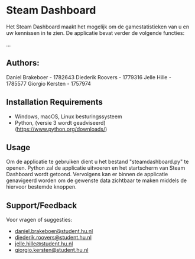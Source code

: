 # Steam Dashboard

Het Steam Dashboard maakt het mogelijk om de gamestatistieken van u en uw kennissen in te zien.
De applicatie bevat verder de volgende functies:

...


## Authors: 

Daniel Brakeboer - 1782643 
Diederik Roovers - 1779316 
Jelle Hille - 1785577 
Giorgio Kersten - 1757974

## Installation Requirements

- Windows, macOS, Linux besturingssysteem
- Python, (versie 3 wordt geadviseerd) (https://www.python.org/downloads/)
 
## Usage

Om de applicatie te gebruiken dient u het bestand "steamdashboard.py" te openen.
Python zal de applicatie uitvoeren en het startscherm van Steam Dashboard wordt getoond. 
Vervolgens kan er binnen de applicatie genavigeerd worden om de gewenste data zichtbaar te maken middels de hiervoor bestemde knoppen.

## Support/Feedback

Voor vragen of suggesties:

- daniel.brakeboer@student.hu.nl
- diederik.roovers@student.hu.nl
- jelle.hille@student.hu.nl
- giorgio.kersten@student.hu.nl
